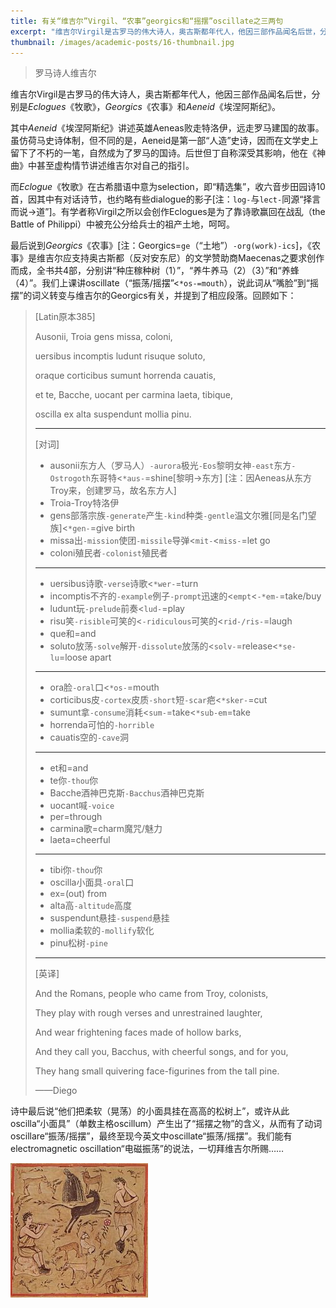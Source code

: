 ```yaml
---
title: 有关“维吉尔”Virgil、“农事”georgics和“摇摆”oscillate之三两句
excerpt: "维吉尔Virgil是古罗马的伟大诗人，奥古斯都年代人，他因三部作品闻名后世，分别是Eclogues《牧歌》，Georgics《农事》和Aeneid《埃涅阿斯纪》。"
thumbnail: /images/academic-posts/16-thumbnail.jpg
---
```


> 罗马诗人维吉尔

维吉尔Virgil是古罗马的伟大诗人，奥古斯都年代人，他因三部作品闻名后世，分别是*Eclogues*《牧歌》，*Georgics*《农事》和*Aeneid*《埃涅阿斯纪》。

<!--more-->

其中*Aeneid*《埃涅阿斯纪》讲述英雄Aeneas败走特洛伊，远走罗马建国的故事。虽仿荷马史诗体制，但不同的是，Aeneid是第一部“人造”史诗，因而在文学史上留下了不朽的一笔，自然成为了罗马的国诗。后世但丁自称深受其影响，他在《神曲》中甚至虚构情节讲述维吉尔对自己的指引。

而*Eclogue*《牧歌》在古希腊语中意为selection，即“精选集”，收六音步田园诗10首，因其中有对话诗节，也约略有些dialogue的影子[注：`log-`与`lect-`同源“择言而说->道”]。有学者称Virgil之所以会创作Eclogues是为了靠诗歌赢回在战乱（the Battle of Philippi）中被充公分给兵士的祖产土地，呵呵。

最后说到*Georgics*《农事》[注：Georgics=`ge`（“土地”）`-org(work)-ics`]，《农事》是维吉尔应支持奥古斯都（反对安东尼）的文学赞助商Maecenas之要求创作而成，全书共4部，分别讲“种庄稼种树（1）”，“养牛养马（2）（3）”和“养蜂（4）”。我们上课讲oscillate（“振荡/摇摆”<`*os-=mouth`），说此词从“嘴脸”到“摇摆”的词义转变与维吉尔的Georgics有关，并提到了相应段落。回顾如下：

> [Latin原本385]
>
> Ausonii, Troia gens missa, coloni,
>
> uersibus incomptis ludunt risuque soluto,
>
> oraque corticibus sumunt horrenda cauatis,
>
> et te, Bacche, uocant per carmina laeta, tibique,
>
> oscilla ex alta suspendunt mollia pinu.
>
> ---
>
> [对词]
>
> - ausonii东方人（罗马人）`-aurora`极光`-Eos`黎明女神`-east`东方`-Ostrogoth`东哥特<`*aus-`=shine[黎明->东方] [注：因Aeneas从东方Troy来，创建罗马，故名东方人]
> - Troia-Troy特洛伊
> - gens部落宗族`-generate`产生`-kind`种类`-gentle`温文尔雅[同是名门望族]<`*gen-`=give birth
> - missa出`-mission`使团`-missile`导弹<`mit-`<`miss-`=let go
> - coloni殖民者`-colonist`殖民者
>
> ---
>
> - uersibus诗歌`-verse`诗歌<`*wer-`=turn
> - incomptis不齐的`-example`例子`-prompt`迅速的<`empt`<`-*em-`=take/buy
> - ludunt玩`-prelude`前奏<`lud-`=play
> - risu笑`-risible`可笑的<`-ridiculous`可笑的<`rid-/ris-`=laugh
> - que和=and
> - soluto放荡`-solve`解开`-dissolute`放荡的<`solv-`=release<`*se-lu`=loose apart
>
> ---
>
> - ora脸`-oral`口<`*os-`=mouth
> - corticibus皮`-cortex`皮质`-short`短`-scar`疤<`*sker-`=cut
> - sumunt拿`-consume`消耗<`sum-`=take<`*sub-em`=take
> - horrenda可怕的`-horrible`
> - cauatis空的`-cave`洞
>
> ---
>
> - et和=and
> - te你`-thou`你
> - Bacche酒神巴克斯`-Bacchus`酒神巴克斯
> - uocant喊`-voice`
> - per=through
> - carmina歌=charm魔咒/魅力
> - laeta=cheerful
>
> ---
>
> - tibi你`-thou`你
> - oscilla小面具`-oral`口
> - ex=(out) from
> - alta高`-altitude`高度
> - suspendunt悬挂`-suspend`悬挂
> - mollia柔软的`-mollify`软化
> - pinu松树`-pine`
>
> ---
>
> [英译]
>
> And the Romans, people who came from Troy, colonists,
>
> They play with rough verses and unrestrained laughter,
>
> And wear frightening faces made of hollow barks,
>
> And they call you, Bacchus, with cheerful songs, and for you,
>
> They hang small quivering face-figurines from the tall pine.
>
> ——Diego

诗中最后说“他们把柔软（晃荡）的小面具挂在高高的松树上”，或许从此oscilla“小面具”（单数主格oscillum）产生出了“摇摆之物”的含义，从而有了动词oscillare“振荡/摇摆”，最终至现今英文中oscillate“振荡/摇摆”。我们能有electromagnetic oscillation“电磁振荡”的说法，一切拜维吉尔所赐……

![Figure 1](/images/academic-posts/16-1.jpg)